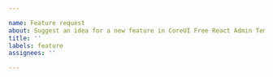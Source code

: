 ```yaml
---

name: Feature request
about: Suggest an idea for a new feature in CoreUI Free React Admin Template.
title: ''
labels: feature
assignees: ''

---
```

